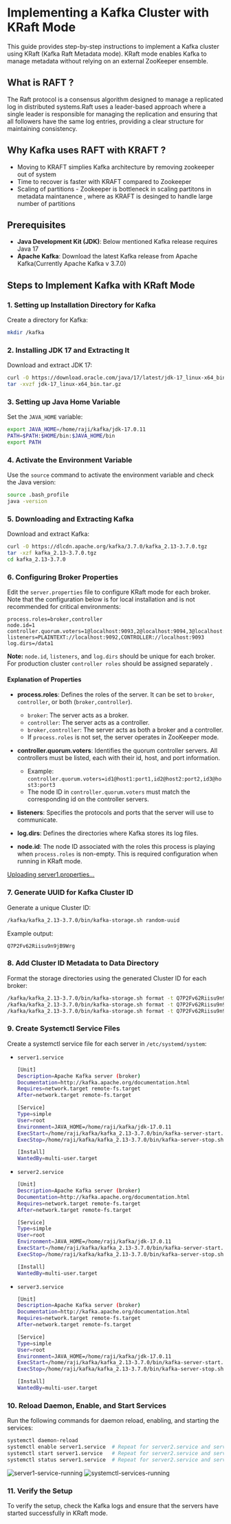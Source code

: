 # Implementing a Kafka Cluster with KRaft Mode

This guide provides step-by-step instructions to implement a Kafka cluster using KRaft (Kafka Raft Metadata mode). KRaft mode enables Kafka to manage metadata without relying on an external ZooKeeper ensemble.

## What is RAFT ?
The Raft protocol is a consensus algorithm designed to manage a replicated log in distributed systems.Raft uses a leader-based approach where a single leader is responsible for managing the replication and ensuring that all followers have the same log entries, providing a clear structure for maintaining consistency.

## Why Kafka uses RAFT with KRAFT ?
- Moving to KRAFT simplies Kafka architecture by removing zookeeper out of system
- Time to recover is faster with KRAFT compared to Zookeeper
- Scaling of partitions - Zookeeper is bottleneck in scaling partitons in metadata maintanence , where as KRAFT is desinged to handle large number of partitions


## Prerequisites

- **Java Development Kit (JDK)**: Below mentioned Kafka release requires Java 17
- **Apache Kafka**: Download the latest Kafka release from Apache Kafka(Currently Apache Kafka v 3.7.0)
  
## Steps to Implement Kafka with KRaft Mode

### 1. Setting up Installation Directory for Kafka

Create a directory for Kafka:

```bash
mkdir /kafka
```

### 2. Installing JDK 17 and Extracting It

Download and extract JDK 17:

```bash
curl -O https://download.oracle.com/java/17/latest/jdk-17_linux-x64_bin.tar.gz
tar -xvzf jdk-17_linux-x64_bin.tar.gz
```

### 3. Setting up Java Home Variable

Set the `JAVA_HOME` variable:

```bash
export JAVA_HOME=/home/raji/kafka/jdk-17.0.11
PATH=$PATH:$HOME/bin:$JAVA_HOME/bin
export PATH
```

### 4. Activate the Environment Variable

Use the `source` command to activate the environment variable and check the Java version:

```bash
source .bash_profile
java -version
```

### 5. Downloading and Extracting Kafka

Download and extract Kafka:

```bash
curl -O https://dlcdn.apache.org/kafka/3.7.0/kafka_2.13-3.7.0.tgz
tar -xzf kafka_2.13-3.7.0.tgz
cd kafka_2.13-3.7.0
```

### 6. Configuring Broker Properties

Edit the `server.properties` file to configure KRaft mode for each broker. Note that the configuration below is for local installation and is not recommended for critical environments:

```properties
process.roles=broker,controller
node.id=1
controller.quorum.voters=1@localhost:9093,2@localhost:9094,3@localhost:9095
listeners=PLAINTEXT://localhost:9092,CONTROLLER://localhost:9093
log.dirs=/data1
```

**Note:** `node.id`, `listeners`, and `log.dirs` should be unique for each broker. For production cluster `controller roles` should be assigned separately .

#### Explanation of Properties

- **process.roles**: Defines the roles of the server. It can be set to `broker`, `controller`, or both (`broker,controller`).
  - `broker`: The server acts as a broker.
  - `controller`: The server acts as a controller.
  - `broker,controller`: The server acts as both a broker and a controller.
  - If `process.roles` is not set, the server operates in ZooKeeper mode.

- **controller.quorum.voters**: Identifies the quorum controller servers. All controllers must be listed, each with their id, host, and port information.
  - Example: `controller.quorum.voters=id1@host1:port1,id2@host2:port2,id3@host3:port3`
  - The node ID in `controller.quorum.voters` must match the corresponding id on the controller servers.

- **listeners**: Specifies the protocols and ports that the server will use to communicate.

- **log.dirs**: Defines the directories where Kafka stores its log files.

- **node.id**: The node ID associated with the roles this process is playing when `process.roles` is non-empty. This is required configuration when running in KRaft mode.

[Uploading server1.properties…]()


### 7. Generate UUID for Kafka Cluster ID

Generate a unique Cluster ID:

```bash
/kafka/kafka_2.13-3.7.0/bin/kafka-storage.sh random-uuid
```

Example output:

```
Q7P2Fv62Riisu9n9jB9Wrg
```

### 8. Add Cluster ID Metadata to Data Directory

Format the storage directories using the generated Cluster ID for each broker:

```bash
/kafka/kafka_2.13-3.7.0/bin/kafka-storage.sh format -t Q7P2Fv62Riisu9n9jB9Wrg -c ../config/kraft/server1.properties
/kafka/kafka_2.13-3.7.0/bin/kafka-storage.sh format -t Q7P2Fv62Riisu9n9jB9Wrg -c ../config/kraft/server2.properties
/kafka/kafka_2.13-3.7.0/bin/kafka-storage.sh format -t Q7P2Fv62Riisu9n9jB9Wrg -c ../config/kraft/server3.properties
```

### 9. Create Systemctl Service Files

Create a systemctl service file for each server in `/etc/systemd/system`:

- `server1.service`
  ```bash
  [Unit]
  Description=Apache Kafka server (broker)
  Documentation=http://kafka.apache.org/documentation.html
  Requires=network.target remote-fs.target
  After=network.target remote-fs.target

  [Service]
  Type=simple
  User=root
  Environment=JAVA_HOME=/home/raji/kafka/jdk-17.0.11
  ExecStart=/home/raji/kafka/kafka_2.13-3.7.0/bin/kafka-server-start.sh /home/raji/kafka/kafka_2.13-3.7.0/config/kraft/server1.properties
  ExecStop=/home/raji/kafka/kafka_2.13-3.7.0/bin/kafka-server-stop.sh

  [Install]
  WantedBy=multi-user.target
  ```
- `server2.service`
  ```bash
  [Unit]
  Description=Apache Kafka server (broker)
  Documentation=http://kafka.apache.org/documentation.html
  Requires=network.target remote-fs.target
  After=network.target remote-fs.target

  [Service]
  Type=simple
  User=root
  Environment=JAVA_HOME=/home/raji/kafka/jdk-17.0.11
  ExecStart=/home/raji/kafka/kafka_2.13-3.7.0/bin/kafka-server-start.sh /home/raji/kafka/kafka_2.13-3.7.0/config/kraft/server2.properties
  ExecStop=/home/raji/kafka/kafka_2.13-3.7.0/bin/kafka-server-stop.sh

  [Install]
  WantedBy=multi-user.target
  ```
- `server3.service`
  ```bash
  [Unit]
  Description=Apache Kafka server (broker)
  Documentation=http://kafka.apache.org/documentation.html
  Requires=network.target remote-fs.target
  After=network.target remote-fs.target

  [Service]
  Type=simple
  User=root
  Environment=JAVA_HOME=/home/raji/kafka/jdk-17.0.11
  ExecStart=/home/raji/kafka/kafka_2.13-3.7.0/bin/kafka-server-start.sh /home/raji/kafka/kafka_2.13-3.7.0/config/kraft/server3.properties
  ExecStop=/home/raji/kafka/kafka_2.13-3.7.0/bin/kafka-server-stop.sh

  [Install]
  WantedBy=multi-user.target
  ```


### 10. Reload Daemon, Enable, and Start Services

Run the following commands for daemon reload, enabling, and starting the services:

```bash
systemctl daemon-reload
systemctl enable server1.service  # Repeat for server2.service and server3.service
systemctl start server1.service   # Repeat for server2.service and server3.service
systemctl status server1.service  # Repeat for server2.service and server3.service
```

![server1-service-running](https://github.com/m-rajitha/Lowes-kafka-usecase/assets/142714131/d2c2598f-1166-4ce0-b69c-8c6cbdd648a5)
![systemctl-services-running](https://github.com/m-rajitha/Lowes-kafka-usecase/assets/142714131/9b1ed154-f236-4bf7-b2a0-28fec3d33ce2)

### 11. Verify the Setup

To verify the setup, check the Kafka logs and ensure that the servers have started successfully in KRaft mode.
